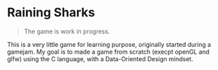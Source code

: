 # Raining Sharks
> The game is work in progress.

This is a very little game for learning purpose, originally started during a gamejam.
My goal is to made a game from scratch (execpt openGL and glfw) using the C language, with a Data-Oriented Design mindset.

